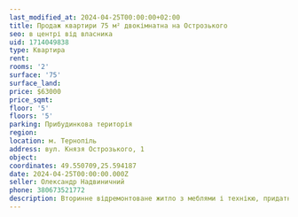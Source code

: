 ```yaml
---
last_modified_at: 2024-04-25T00:00:00+02:00
title: Продаж квартири 75 м² двокімнатна на Острозького
seo: в центрі від власника
uid: 1714049838
type: Квартира
rent:
rooms: '2'
surface: '75'
surface_land:
price: $63000
price_sqmt:
floor: '5'
floors: '5'
parking: Прибудинкова територія
region:
location: м. Тернопіль
address: вул. Князя Острозького, 1
object:
coordinates: 49.550709,25.594187
date: 2024-04-25T00:00:00.000Z
seller: Олександр Надвиничний
phone: 380673521772
description: Вторинне відремонтоване житло з меблями і технікю, придатне і готове для проживання
---
```

